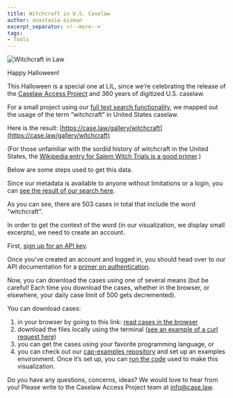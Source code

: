 ```yaml
---
title: Witchcraft in U.S. Caselaw
author: anastasia-aizman
excerpt_separator: <!--more-->
tags:
- Tools
---
```

![Witchcraft in Law](https://lil-blog-media.s3.amazonaws.com/Screen_Shot_2018-10-31_at_9.51.54_AM.png) 

Happy Halloween!

This Halloween is a special one at LIL, since we’re celebrating the release of the [Caselaw Access Project](https://case.law/) and 360 years of digitized U.S. caselaw.

For a small project using our [full text search functionality](https://case.law/api/#examples), we mapped out the usage of the term “witchcraft” in United States caselaw. 

<!--more-->

Here is the result: [https://case.law/gallery/witchcraft](https://case.law/gallery/witchcraft)

(For those unfamiliar with the sordid history of witchcraft in the United States, the [Wikipedia entry for Salem Witch Trials is a good primer](https://en.wikipedia.org/wiki/Salem_witch_trials).)

Below are some steps used to get this data.

Since our metadata is available to anyone without limitations or a login, you can [see the result of our search here](https://api.case.law/v1/cases/?search=witchcraft).

As you can see, there are 503 cases in total that include the word “witchcraft”. 

In order to get the context of the word (in our visualization, we display small excerpts), we need to create an account.

First, [sign up for an API key](https://case.law/user/register/).

Once you’ve created an account and logged in, you should head over to our API documentation for a [primer on authentication](https://case.law/api/#authentication).

Now, you can download the cases using one of several means (but be careful! Each time you download the cases, whether in the browser, or elsewhere, your daily case limit of 500 gets decremented).

You can download cases:
1. in your browser by going to this link: [read cases in the browser](https://api.case.law/v1/cases/?search=witchcraft&full_case=true)
2. download the files locally using the terminal ([see an example of a curl request here](https://case.law/api/#authentication))
3. you can get the cases using your favorite programming language, or
4. you can check out our [cap-examples repository](https://github.com/harvard-lil/cap-examples) and set up an examples environment. 
Once it’s set up, you can [run the code]( https://github.com/harvard-lil/cap-examples/blob/master/api_wordsearch/wordsearch.py) used to make this visualization.


Do you have any questions, concerns, ideas? We would love to hear from you!
Please write to the Caselaw Access Project team at [info@case.law](info@case.law).



